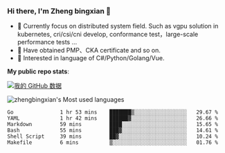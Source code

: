 ### Hi there, I'm Zheng bingxian  👋

* 📖  Currently focus on distributed system field. Such as vgpu solution in kubernetes, cri/csi/cni develop, conformance test，large-scale performance tests ...
* 🌱  Have obtained PMP、CKA certificate and so on.
* 👯  Interested in language of C#/Python/Golang/Vue.

**My public repo stats**:

[![我的 GitHub 数据](https://github-readme-stats.vercel.app/api?username=zhengbingxian&theme=merko)]()

![zhengbingxian's Most used languages](https://github-readme-stats.vercel.app/api/top-langs/?username=zhengbingxian&layout=compact&hide_border=true&langs_count=10)

<!--START_SECTION:waka-->

```text
Go               1 hr 53 mins    ███████▒░░░░░░░░░░░░░░░░░   29.67 %
YAML             1 hr 42 mins    ██████▓░░░░░░░░░░░░░░░░░░   26.66 %
Markdown         59 mins         ████░░░░░░░░░░░░░░░░░░░░░   15.65 %
Bash             55 mins         ███▓░░░░░░░░░░░░░░░░░░░░░   14.61 %
Shell Script     39 mins         ██▓░░░░░░░░░░░░░░░░░░░░░░   10.24 %
Makefile         6 mins          ▒░░░░░░░░░░░░░░░░░░░░░░░░   01.76 %
```

<!--END_SECTION:waka-->
